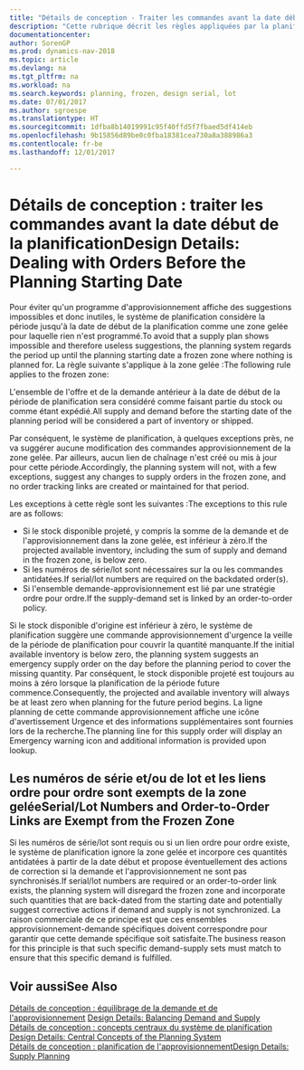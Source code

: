 ```yaml
---
title: "Détails de conception - Traiter les commandes avant la date début de la planification"
description: "Cette rubrique décrit les règles appliquées par la planification aux commandes dans la zone gelée."
documentationcenter: 
author: SorenGP
ms.prod: dynamics-nav-2018
ms.topic: article
ms.devlang: na
ms.tgt_pltfrm: na
ms.workload: na
ms.search.keywords: planning, frozen, design serial, lot
ms.date: 07/01/2017
ms.author: sgroespe
ms.translationtype: HT
ms.sourcegitcommit: 1dfba8b14019991c95f40ffd5f7fbaed5df414eb
ms.openlocfilehash: 9b15856d89be0c0fba18381cea730a8a388986a3
ms.contentlocale: fr-be
ms.lasthandoff: 12/01/2017

---
```

# <a name="design-details-dealing-with-orders-before-the-planning-starting-date"></a><span data-ttu-id="115a1-103">Détails de conception : traiter les commandes avant la date début de la planification</span><span class="sxs-lookup"><span data-stu-id="115a1-103">Design Details: Dealing with Orders Before the Planning Starting Date</span></span>
<span data-ttu-id="115a1-104">Pour éviter qu'un programme d'approvisionnement affiche des suggestions impossibles et donc inutiles, le système de planification considère la période jusqu'à la date de début de la planification comme une zone gelée pour laquelle rien n'est programmé.</span><span class="sxs-lookup"><span data-stu-id="115a1-104">To avoid that a supply plan shows impossible and therefore useless suggestions, the planning system regards the period up until the planning starting date a frozen zone where nothing is planned for.</span></span> <span data-ttu-id="115a1-105">La règle suivante s'applique à la zone gelée :</span><span class="sxs-lookup"><span data-stu-id="115a1-105">The following rule applies to the frozen zone:</span></span>  
  
<span data-ttu-id="115a1-106">L'ensemble de l'offre et de la demande antérieur à la date de début de la période de planification sera considéré comme faisant partie du stock ou comme étant expédié.</span><span class="sxs-lookup"><span data-stu-id="115a1-106">All supply and demand before the starting date of the planning period will be considered a part of inventory or shipped.</span></span>  
  
<span data-ttu-id="115a1-107">Par conséquent, le système de planification, à quelques exceptions près, ne va suggérer aucune modification des commandes approvisionnement de la zone gelée. Par ailleurs, aucun lien de chaînage n'est créé ou mis à jour pour cette période.</span><span class="sxs-lookup"><span data-stu-id="115a1-107">Accordingly, the planning system will not, with a few exceptions, suggest any changes to supply orders in the frozen zone, and no order tracking links are created or maintained for that period.</span></span>  
  
<span data-ttu-id="115a1-108">Les exceptions à cette règle sont les suivantes :</span><span class="sxs-lookup"><span data-stu-id="115a1-108">The exceptions to this rule are as follows:</span></span>  
  
* <span data-ttu-id="115a1-109">Si le stock disponible projeté, y compris la somme de la demande et de l'approvisionnement dans la zone gelée, est inférieur à zéro.</span><span class="sxs-lookup"><span data-stu-id="115a1-109">If the projected available inventory, including the sum of supply and demand in the frozen zone, is below zero.</span></span>  
* <span data-ttu-id="115a1-110">Si les numéros de série/lot sont nécessaires sur la ou les commandes antidatées.</span><span class="sxs-lookup"><span data-stu-id="115a1-110">If serial/lot numbers are required on the backdated order(s).</span></span>  
* <span data-ttu-id="115a1-111">Si l'ensemble demande-approvisionnement est lié par une stratégie ordre pour ordre.</span><span class="sxs-lookup"><span data-stu-id="115a1-111">If the supply-demand set is linked by an order-to-order policy.</span></span>  
  
<span data-ttu-id="115a1-112">Si le stock disponible d'origine est inférieur à zéro, le système de planification suggère une commande approvisionnement d'urgence la veille de la période de planification pour couvrir la quantité manquante.</span><span class="sxs-lookup"><span data-stu-id="115a1-112">If the initial available inventory is below zero, the planning system suggests an emergency supply order on the day before the planning period to cover the missing quantity.</span></span> <span data-ttu-id="115a1-113">Par conséquent, le stock disponible projeté est toujours au moins à zéro lorsque la planification de la période future commence.</span><span class="sxs-lookup"><span data-stu-id="115a1-113">Consequently, the projected and available inventory will always be at least zero when planning for the future period begins.</span></span> <span data-ttu-id="115a1-114">La ligne planning de cette commande approvisionnement affiche une icône d'avertissement Urgence et des informations supplémentaires sont fournies lors de la recherche.</span><span class="sxs-lookup"><span data-stu-id="115a1-114">The planning line for this supply order will display an Emergency warning icon and additional information is provided upon lookup.</span></span>  
  
## <a name="seriallot-numbers-and-order-to-order-links-are-exempt-from-the-frozen-zone"></a><span data-ttu-id="115a1-115">Les numéros de série et/ou de lot et les liens ordre pour ordre sont exempts de la zone gelée</span><span class="sxs-lookup"><span data-stu-id="115a1-115">Serial/Lot Numbers and Order-to-Order Links are Exempt from the Frozen Zone</span></span>  
<span data-ttu-id="115a1-116">Si les numéros de série/lot sont requis ou si un lien ordre pour ordre existe, le système de planification ignore la zone gelée et incorpore ces quantités antidatées à partir de la date début et propose éventuellement des actions de correction si la demande et l'approvisionnement ne sont pas synchronisés.</span><span class="sxs-lookup"><span data-stu-id="115a1-116">If serial/lot numbers are required or an order-to-order link exists, the planning system will disregard the frozen zone and incorporate such quantities that are back-dated from the starting date and potentially suggest corrective actions if demand and supply is not synchronized.</span></span> <span data-ttu-id="115a1-117">La raison commerciale de ce principe est que ces ensembles approvisionnement-demande spécifiques doivent correspondre pour garantir que cette demande spécifique soit satisfaite.</span><span class="sxs-lookup"><span data-stu-id="115a1-117">The business reason for this principle is that such specific demand-supply sets must match to ensure that this specific demand is fulfilled.</span></span>  
  
## <a name="see-also"></a><span data-ttu-id="115a1-118">Voir aussi</span><span class="sxs-lookup"><span data-stu-id="115a1-118">See Also</span></span>  
<span data-ttu-id="115a1-119">[Détails de conception : équilibrage de la demande et de l'approvisionnement](design-details-balancing-demand-and-supply.md) </span><span class="sxs-lookup"><span data-stu-id="115a1-119">[Design Details: Balancing Demand and Supply](design-details-balancing-demand-and-supply.md) </span></span>  
<span data-ttu-id="115a1-120">[Détails de conception : concepts centraux du système de planification](design-details-central-concepts-of-the-planning-system.md) </span><span class="sxs-lookup"><span data-stu-id="115a1-120">[Design Details: Central Concepts of the Planning System](design-details-central-concepts-of-the-planning-system.md) </span></span>  
[<span data-ttu-id="115a1-121">Détails de conception : planification de l'approvisionnement</span><span class="sxs-lookup"><span data-stu-id="115a1-121">Design Details: Supply Planning</span></span>](design-details-supply-planning.md)
